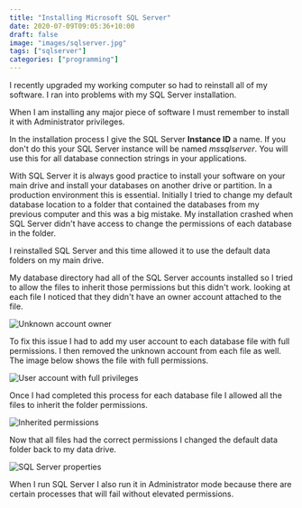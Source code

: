 ```yaml
---
title: "Installing Microsoft SQL Server"
date: 2020-07-09T09:05:36+10:00
draft: false
image: "images/sqlserver.jpg"
tags: ["sqlserver"]
categories: ["programming"]
---
```


I recently upgraded my working computer so had to reinstall all of my software. I ran into problems with my SQL Server installation.

When I am installing any major piece of software I must remember to install it with Administrator privileges.

In the installation process I give the SQL Server **Instance ID** a name. If you don't do this your SQL Server instance will be named *mssqlserver*. You will use this for all database connection strings in your applications.

With SQL Server it is always good practice to install your software on your main drive and install your databases on another drive or partition. In a production environment this is essential. Initially I tried to change my default database location to a folder that contained the databases from my previous computer and this was a big mistake. My installation crashed when SQL Server didn't have access to change the permissions of each database in the folder.

I reinstalled SQL Server and this time allowed it to use the default data folders on my main drive. 

My database directory had all of the SQL Server accounts installed so I tried to allow the files to inherit those permissions but this didn't work. looking at each file I noticed that they didn't have an owner account attached to the file.

![Unknown account owner](../images/unknown-account.jpg "Unknown account owner")

To fix this issue I had to add my user account to each database file with full permissions. I then removed the unknown account from each file as well. The image below shows the file with full permissions.

![User account with full privileges](../images/add-account-with-full-privledges.jpg "User account with full privileges")

Once I had completed this process for each database file I allowed all the files to inherit the folder permissions.

![Inherited permissions](../images/correct-inherited-permissions.jpg "Inherited permissions")

Now that all files had the correct permissions I changed the default data folder back to my data drive.

![SQL Server properties](../images/sqlserver-properties.jpg "SQL Server properties")

When I run SQL Server I also run it in Administrator mode because there are certain processes that will fail without elevated permissions.